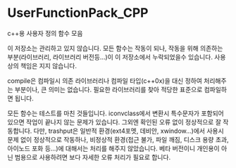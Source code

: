UserFunctionPack_CPP
====================

c++용 사용자 정의 함수 모음

이 저장소는 관리하고 있지 않습니다. 모든 함수는 작동이 되나, 작동을 위해 의존하는 부분(라이브러리, 라이브러리 버전등...)이 이 저장소에서 누락되었을수 있습니다. 사용상의 책임은 지지 않습니다.

compile은 컴파일시 의존 라이브러리나 컴파일 타입(c++0x)을 대신 정하여 처리해주는 부분이나, 큰 의미는 없습니다. 필요한 라이브러리를 찾아 적당한 표준으로 컴파일하면 됩니다.

모든 함수는 테스트를 마친 것들입니다. 
iconvclass에서 변환시 특수문자가 포함되어 있으면 작업이 끝나지 않는 문제가 있습니다. 그외엔 확인된 오류 없이 정상적으로 잘 작동합니다. 다만, trashput은 일반적 환경(ext4포멧, 데비안, xwindow...)에서 사용시 문제 없이 정상적으로 작동하나, 비정상적 환경(접근 불가, 파일 깨짐, 디스크 용량 초과, 아이노드 포화 등...)에 대해서는 처리를 해주지 않았습니다. 베타 버전이니 개인용이 아닌 범용으로 사용하려면 보다 자세한 오류 처리가 필요로 합니다. 

